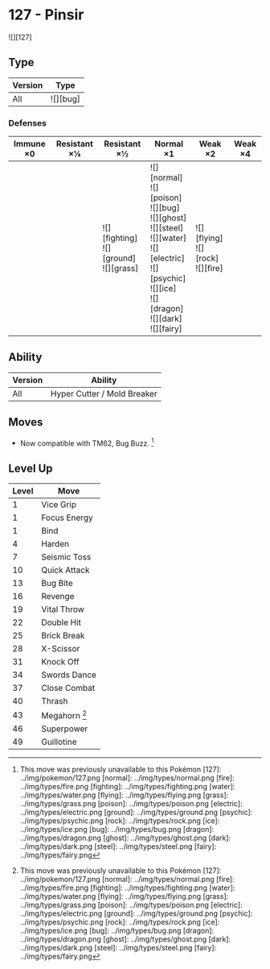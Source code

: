 # 127 - Pinsir
![][127]

## Type

Version | Type
---     | ---
All     | ![][bug]

### Defenses

Immune ×0 | Resistant ×¼ | Resistant ×½                                   | Normal ×1                                                                                                                                                                   | Weak ×2                                   | Weak ×4
---       | ---          | ---                                            | ---                                                                                                                                                                         | ---                                       | ---
&nbsp;    | &nbsp;       | ![][fighting]<br>![][ground]<br>![][grass]<br> | ![][normal]<br>![][poison]<br>![][bug]<br>![][ghost]<br>![][steel]<br>![][water]<br>![][electric]<br>![][psychic]<br>![][ice]<br>![][dragon]<br>![][dark]<br>![][fairy]<br> | ![][flying]<br>![][rock]<br>![][fire]<br> | &nbsp;

## Ability

Version | Ability
---     | ---
All     | Hyper Cutter / Mold Breaker

## Moves

 - Now compatible with TM62, Bug Buzz. [^1]

## Level Up

Level | Move
---   | ---
1     | Vice Grip
1     | Focus Energy
1     | Bind
4     | Harden
7     | Seismic Toss
10    | Quick Attack
13    | Bug Bite
16    | Revenge
19    | Vital Throw
22    | Double Hit
25    | Brick Break
28    | X-Scissor
31    | Knock Off
34    | Swords Dance
37    | Close Combat
40    | Thrash
43    | Megahorn [^1]
46    | Superpower
49    | Guillotine

[^1]: This move was previously unavailable to this Pokémon
[127]: ../img/pokemon/127.png
[normal]: ../img/types/normal.png
[fire]: ../img/types/fire.png
[fighting]: ../img/types/fighting.png
[water]: ../img/types/water.png
[flying]: ../img/types/flying.png
[grass]: ../img/types/grass.png
[poison]: ../img/types/poison.png
[electric]: ../img/types/electric.png
[ground]: ../img/types/ground.png
[psychic]: ../img/types/psychic.png
[rock]: ../img/types/rock.png
[ice]: ../img/types/ice.png
[bug]: ../img/types/bug.png
[dragon]: ../img/types/dragon.png
[ghost]: ../img/types/ghost.png
[dark]: ../img/types/dark.png
[steel]: ../img/types/steel.png
[fairy]: ../img/types/fairy.png
